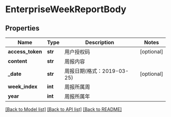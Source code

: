 # EnterpriseWeekReportBody

## Properties
Name | Type | Description | Notes
------------ | ------------- | ------------- | -------------
**access_token** | **str** | 用户授权码 | [optional] 
**content** | **str** | 周报内容 | 
**_date** | **str** | 周报日期(格式：2019-03-25) | [optional] 
**week_index** | **int** | 周报所属周 | 
**year** | **int** | 周报所属年 | 

[[Back to Model list]](../README.md#documentation-for-models) [[Back to API list]](../README.md#documentation-for-api-endpoints) [[Back to README]](../README.md)

